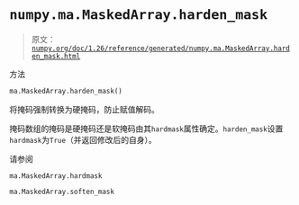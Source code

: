# `numpy.ma.MaskedArray.harden_mask`

> 原文：[`numpy.org/doc/1.26/reference/generated/numpy.ma.MaskedArray.harden_mask.html`](https://numpy.org/doc/1.26/reference/generated/numpy.ma.MaskedArray.harden_mask.html)

方法

```py
ma.MaskedArray.harden_mask()
```

将掩码强制转换为硬掩码，防止赋值解码。

掩码数组的掩码是硬掩码还是软掩码由其`hardmask`属性确定。`harden_mask`设置`hardmask`为`True`（并返回修改后的自身）。

请参阅

`ma.MaskedArray.hardmask`

`ma.MaskedArray.soften_mask`
